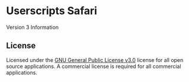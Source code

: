 # Userscripts Safari

Version 3 Information

## License

Licensed under the [GNU General Public License v3.0](/LICENSE) license for all open source applications. A commercial license is required for all commercial applications.




